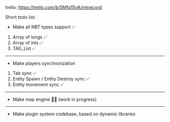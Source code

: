 trello: https://trello.com/b/5Mfq15vA/minecord

Short todo list:

- Make all NBT types support ✅
1. Array of longs ✅
2. Array of ints ✅
3. TAG_List ✅
---
- Make players synchronization
1. Tab sync ✅
2. Entity Spawn / Entity Destroy sync ✅
3. Entity movement sync ✅
---
- Make map engine 👩‍💻 (work in progress)
---
- Make plugin system codebase, based on dynamic libraries
